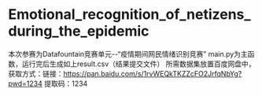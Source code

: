# Emotional_recognition_of_netizens_during_the_epidemic
本次参赛为Datafountain竞赛单元--“疫情期间网民情绪识别竞赛”
main.py为主函数，运行完后生成如上result.csv（结果提交文件）
所需数据集放置百度网盘中，获取方式：链接：https://pan.baidu.com/s/1rvWEQkTKZZcFO2JrfqNbYg?pwd=1234 提取码：1234
